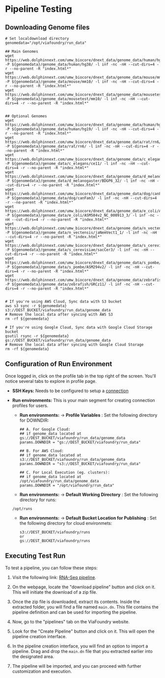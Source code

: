 # Pipeline Testing

## Downloading Genome files

```
# Set localdownload directory
genomedata="/opt/viafoundry/run_data"

## Main Genomes
wget https://web.dolphinnext.com/umw_biocore/dnext_data/genome_data/human/hg38/ -P ${genomedata}/genome_data/human/hg38/ -l inf -nc -nH --cut-dirs=4 -r --no-parent -R "index.html*"
wget https://web.dolphinnext.com/umw_biocore/dnext_data/genome_data/mouse/mm10/ -P ${genomedata}/genome_data/mouse/mm10/ -l inf -nc -nH --cut-dirs=4 -r --no-parent -R "index.html*"
wget https://web.dolphinnext.com/umw_biocore/dnext_data/genome_data/mousetest/mm10/ -P ${genomedata}/genome_data/mousetest/mm10/ -l inf -nc -nH --cut-dirs=4 -r --no-parent -R "index.html*"


## Optional Genomes
wget https://web.dolphinnext.com/umw_biocore/dnext_data/genome_data/human/hg19/ -P ${genomedata}/genome_data/human/hg19/ -l inf -nc -nH --cut-dirs=4 -r --no-parent -R "index.html*"
wget https://web.dolphinnext.com/umw_biocore/dnext_data/genome_data/rat/rn6/ -P ${genomedata}/genome_data/rat/rn6/ -l inf -nc -nH --cut-dirs=4 -r --no-parent -R "index.html*"
wget https://web.dolphinnext.com/umw_biocore/dnext_data/genome_data/c_elegans/ce11/ -P ${genomedata}/genome_data/c_elegans/ce11/ -l inf -nc -nH --cut-dirs=4 -r --no-parent -R "index.html*"
wget https://web.dolphinnext.com/umw_biocore/dnext_data/genome_data/d_melanogaster/BDGP6_32/ -P ${genomedata}/genome_data/d_melanogaster/BDGP6_32/ -l inf -nc -nH --cut-dirs=4 -r --no-parent -R "index.html*"
wget https://web.dolphinnext.com/umw_biocore/dnext_data/genome_data/dog/canFam3/ -P ${genomedata}/genome_data/dog/canFam3/ -l inf -nc -nH --cut-dirs=4 -r --no-parent -R "index.html*"
wget https://web.dolphinnext.com/umw_biocore/dnext_data/genome_data/e_coli/ASM584v2_NC_000913_3/ -P ${genomedata}/genome_data/e_coli/ASM584v2_NC_000913_3/ -l inf -nc -nH --cut-dirs=4 -r --no-parent -R "index.html*"
wget https://web.dolphinnext.com/umw_biocore/dnext_data/genome_data/n_vectensis/jaNemVect1_1/ -P ${genomedata}/genome_data/n_vectensis/jaNemVect1_1/ -l inf -nc -nH --cut-dirs=4 -r --no-parent -R "index.html*"
wget https://web.dolphinnext.com/umw_biocore/dnext_data/genome_data/s_cerevisiae/sacCer3/ -P ${genomedata}/genome_data/s_cerevisiae/sacCer3/ -l inf -nc -nH --cut-dirs=4 -r --no-parent -R "index.html*"
wget https://web.dolphinnext.com/umw_biocore/dnext_data/genome_data/s_pombe/ASM294v2/ -P ${genomedata}/genome_data/s_pombe/ASM294v2/ -l inf -nc -nH --cut-dirs=4 -r --no-parent -R "index.html*"
wget https://web.dolphinnext.com/umw_biocore/dnext_data/genome_data/zebrafish/GRCz11/ -P ${genomedata}/genome_data/zebrafish/GRCz11/ -l inf -nc -nH --cut-dirs=4 -r --no-parent -R "index.html*"


# If you're using AWS Cloud, Sync data with S3 bucket
aws s3 sync -r ${genomedata} s3://DEST_BUCKET/viafoundry/run_data/genome_data
# Remove the local data after syncing with AWS S3
rm -rf ${genomedata}

# If you're using Google Cloud, Sync data with Google Cloud Storage bucket
gsutil rsync -r ${genomedata} gs://DEST_BUCKET/viafoundry/run_data/genome_data
# Remove the local data after syncing with Google Cloud Storage
rm -rf ${genomedata}

```

## Configuration of Run Environment

Once logged in, click on the profile tab in the top right of the screen. You'll notice several tabs to explore in profile page.

- **SSH Keys:** Needs to be configured to setup a [connection](../profile/#ssh-keys)
- **Run environments:** This is your main segment for creating connection profiles for users.

  - **Run environments:** -> **Profile Variables** : Set the following directory for DOWNDIR:

    ```
    ## A. For Google Cloud:
    ## if genome_data located at gs://DEST_BUCKET/viafoundry/run_data/genome_data
    params.DOWNDIR = "gs://DEST_BUCKET/viafoundry/run_data"

    ## B. For AWS Cloud:
    ## if genome_data located at s3://DEST_BUCKET/viafoundry/run_data/genome_data
    params.DOWNDIR = "s3://DEST_BUCKET/viafoundry/run_data"

    ## C. For Local Execution (eg. clusters):
    ## if genome_data located at /opt/viafoundry/run_data/genome_data
    params.DOWNDIR = "/opt/viafoundry/run_data"
    ```

  - **Run environments:** -> **Default Working Directory** : Set the following directory for runs:
  ```
  /opt/runs
  ```

  - **Run environments:** -> **Default Bucket Location for Publishing** : Set the following directory for cloud environmets:
    ```
    s3://DEST_BUCKET/viafoundry/runs
    or
    gs://DEST_BUCKET/viafoundry/runs
    ```


## Executing Test Run

To test a pipeline, you can follow these steps:

1. Visit the following link: [RNA-Seq pipeline](https://www.viafoundry.com/pipeline/219).

2. On the webpage, locate the "download pipeline" button and click on it. This will initiate the download of a zip file.

3. Once the zip file is downloaded, extract its contents. Inside the extracted folder, you will find a file named `main.dn`. This file contains the pipeline definition and can be used for importing the pipeline.

4. Now, go to the "pipelines" tab on the ViaFoundry website.

5. Look for the "Create Pipeline" button and click on it. This will open the pipeline creation interface.

6. In the pipeline creation interface, you will find an option to import a pipeline. Drag and drop the `main.dn` file that you extracted earlier into the designated area.

7. The pipeline will be imported, and you can proceed with further customization and execution.

